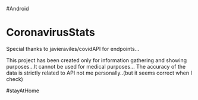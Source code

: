 #Android 
# CoronavirusStats
Special thanks to javieraviles/covidAPI for endpoints...


This project has been created only for information gathering and showing purposes...It cannot be used for medical purposes...
The accuracy of the data is strictly related to API not me personally..(but it seems correct when I check)

#stayAtHome
